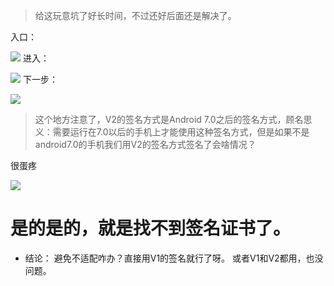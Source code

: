 >给这玩意坑了好长时间，不过还好后面还是解决了。

 入口：

![](http://upload-images.jianshu.io/upload_images/7177220-3072c2fc6dd43415.png?imageMogr2/auto-orient/strip%7CimageView2/2/w/1240)
进入：

![](http://upload-images.jianshu.io/upload_images/7177220-9f03d8fca78d40da.png?imageMogr2/auto-orient/strip%7CimageView2/2/w/1240)
下一步：

![](http://upload-images.jianshu.io/upload_images/7177220-b43e55eb704797b3.png?imageMogr2/auto-orient/strip%7CimageView2/2/w/1240)
>这个地方注意了，V2的签名方式是Android 7.0之后的签名方式，顾名思义：需要运行在7.0以后的手机上才能使用这种签名方式，但是如果不是android7.0的手机我们用V2的签名方式签名了会啥情况？

很蛋疼

![](http://upload-images.jianshu.io/upload_images/7177220-6dd845ef22e95bbd.png?imageMogr2/auto-orient/strip%7CimageView2/2/w/1240)
# 是的是的，就是找不到签名证书了。

* 结论：
避免不适配咋办？直接用V1的签名就行了呀。
或者V1和V2都用，也没问题。
